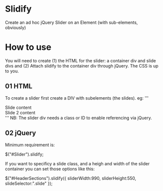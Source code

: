 Slidify
=======

Create an ad hoc jQuery Slider on an Element (with sub-elements, obviously)

How to use
==========

You will need to create (1) the HTML for the slider: a container div and slide divs and (2) Attach slidify to the container div through jQuery.  The CSS is up to you.

01 HTML
-------

To create a slider first create a DIV with subelements (the slides). eg:
'''
<div id="Slider">
   <div class="slide">Slide content</div>
   <div class="slide">Slide 2 content</div>
</div>
'''
NB: The slider div needs a class or ID to enable referencing via jQuery.

02 jQuery
----------

Minimum requirement is:

$("#Slider").slidify;

If you want to specificy a slide class, and a heigh and width of the slider container you can set those options like this:

$("#HeaderSections").slidify({
  sliderWidth:990,
  sliderHeight:550,
  slideSelector:".slide"
});

